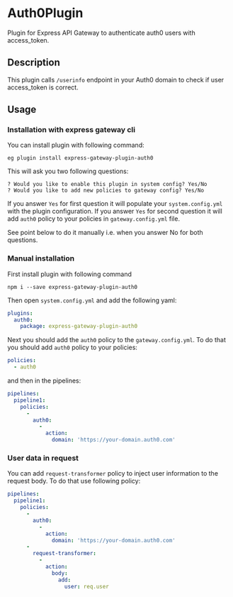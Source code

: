 # Auth0Plugin

Plugin for Express API Gateway to authenticate auth0 users with access_token.

## Description

This plugin calls `/userinfo` endpoint in your Auth0 domain to check if user access_token is
correct.

## Usage

### Installation with express gateway cli
You can install plugin with following command:

```
eg plugin install express-gateway-plugin-auth0
```

This will ask you two following questions:
```
? Would you like to enable this plugin in system config? Yes/No
? Would you like to add new policies to gateway config? Yes/No
```

If you answer `Yes` for first question it will populate your `system.config.yml`
with the plugin configuration.
If you answer `Yes` for second question it will add `auth0` policy to your policies
in `gateway.config.yml` file.

See point below to do it manually i.e. when you answer No for both questions.

### Manual installation
First install plugin with following command
```
npm i --save express-gateway-plugin-auth0
```

Then open `system.config.yml` and add the following yaml:

```yaml
plugins:
  auth0:
    package: express-gateway-plugin-auth0
```

Next you should add the `auth0` policy to the `gateway.config.yml`. To do that you should
add `auth0` policy to your policies:

```yaml
policies:
  - auth0
```

and then in the pipelines:

```yaml
pipelines:
  pipeline1:
    policies:
      -
        auth0:
          -
            action:
              domain: 'https://your-domain.auth0.com'
```

### User data in request
You can add `request-transformer` policy to inject user information to the request body. To do that
use following policy:

```yaml
pipelines:
  pipeline1:
    policies:
      -
        auth0:
          -
            action:
              domain: 'https://your-domain.auth0.com'
      -
        request-transformer:
          -
            action:
              body:
                add:
                  user: req.user
```
